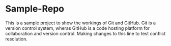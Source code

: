 # Sample-Repo
This is a sample project to show the workings of Git and GitHub.
Git is a version control system, wheras GitHub is a code hosting platform for collaboration and version control.
Making changes to this line to test conflict resolution.